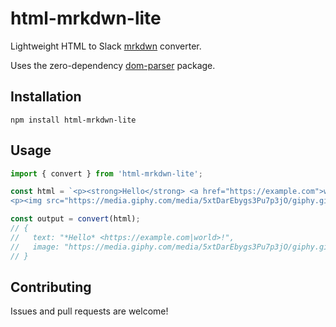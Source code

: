 # html-mrkdwn-lite

Lightweight HTML to Slack [mrkdwn](https://api.slack.com/docs/message-formatting) converter.

Uses the zero-dependency [dom-parser](https://www.npmjs.com/package/dom-parser) package.

## Installation

    npm install html-mrkdwn-lite

## Usage

```typescript
import { convert } from 'html-mrkdwn-lite';

const html = `<p><strong>Hello</strong> <a href="https://example.com">world</a>!</p>
<p><img src="https://media.giphy.com/media/5xtDarEbygs3Pu7p3jO/giphy.gif"></p>`

const output = convert(html);
// {
//   text: "*Hello* <https://example.com|world>!",
//   image: "https://media.giphy.com/media/5xtDarEbygs3Pu7p3jO/giphy.gif",
// }
```

## Contributing

Issues and pull requests are welcome!
